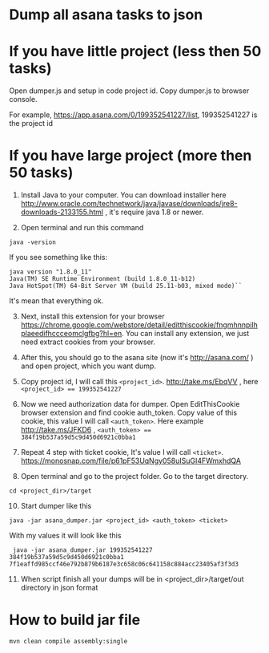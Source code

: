 # Dump all asana tasks to json

# If you have little project (less then 50 tasks)

Open dumper.js and setup in code project id. Copy dumper.js to browser console.

For example, https://app.asana.com/0/199352541227/list, 199352541227 is the project id

# If you have large project (more then 50 tasks)

1) Install Java to your computer. You can download installer here http://www.oracle.com/technetwork/java/javase/downloads/jre8-downloads-2133155.html ,
it's require java 1.8 or newer.

2) Open terminal and run this command
~~~~
java -version
~~~~

If you see something like this:

~~~~
java version "1.8.0_11"
Java(TM) SE Runtime Environment (build 1.8.0_11-b12)
Java HotSpot(TM) 64-Bit Server VM (build 25.11-b03, mixed mode)``
~~~~

It's mean that everything ok.

3) Next, install this extension for your browser https://chrome.google.com/webstore/detail/editthiscookie/fngmhnnpilhplaeedifhccceomclgfbg?hl=en.
 You can install any extension, we just need extract cookies from your browser.

4) After this, you should go to the asana site (now it's http://asana.com/ ) and open project, which you want dump.

5) Copy project id, I will call this `<project_id>`. http://take.ms/EbqVV , here `<project_id> == 199352541227`

6) Now we need authorization data for dumper. Open EditThisCookie browser extension and find cookie auth_token. Copy value of this cookie, this value I will call `<auth_token>`. Here example http://take.ms/JFKD6 , `<auth_token> == 384f19b537a59d5c9d450d6921c0bba1`

7) Repeat 4 step with ticket cookie, It's value I will call `<ticket>`. https://monosnap.com/file/p61pF53UqNgy058uISuGI4FWmxhdQA

8) Open terminal and go to the project folder. Go to the target directory.

```
cd <project_dir>/target
```

10) Start dumper like this

```
java -jar asana_dumper.jar <project_id> <auth_token> <ticket>
```

With my values it will look like this

```
 java -jar asana_dumper.jar 199352541227 384f19b537a59d5c9d450d6921c0bba1 7f1eaffd985ccf46e792b879b6187e3c658c06c641158c884acc23405af3f3d3
```

11) When script finish all your dumps will be in <project_dir>/target/out directory in json format

# How to build jar file
```
mvn clean compile assembly:single
```